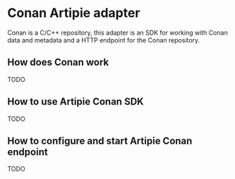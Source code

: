 # Conan Artipie adapter

Conan is a C/C++ repository, this adapter is an SDK for working with Conan data and metadata and a HTTP endpoint for the Conan repository.


## How does Conan work

TODO

## How to use Artipie Conan SDK

TODO

## How to configure and start Artipie Conan endpoint

TODO

